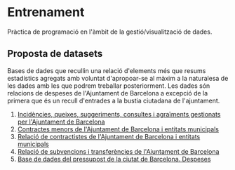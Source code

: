 # Entrenament
Pràctica de programació en l'àmbit de la gestió/visualització de dades.
## Proposta de datasets
Bases de dades que recullin una relació d'elements més que resums estadístics agregats amb voluntat d'apropoar-se al màxim a la naturalesa de les dades amb les que podrem treballar posteriorment. Les dades són relacions de despeses de l'Ajuntament de Barcelona a excepció de la primera que és un recull d'entrades a la bustia ciutadana de l'ajuntament.

1. [Incidències, queixes, suggeriments, consultes i agraïments gestionats per l'Ajuntament de Barcelona](https://opendata-ajuntament.barcelona.cat/data/ca/dataset/iris)
2. [Contractes menors de l'Ajuntament de Barcelona i entitats municipals](https://opendata-ajuntament.barcelona.cat/data/ca/dataset/contractes-menors)
3. [Relació de contractistes de l'Ajuntament de Barcelona i entitats municipals](https://opendata-ajuntament.barcelona.cat/data/ca/dataset/relacio-contractistes/resource/a4bbc5c4-73aa-4bcb-8b4f-a5978359e68b)
4. [Relació de subvencions i transferències de l'Ajuntament de Barcelona](https://opendata-ajuntament.barcelona.cat/data/ca/dataset/subvencions-i-transferencies-a-ens-publics)
5. [Base de dades del pressupost de la ciutat de Barcelona. Despeses](https://opendata-ajuntament.barcelona.cat/data/ca/dataset/pressupost-despeses)
